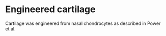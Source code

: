 # Engineered cartilage

Cartilage was engineered from nasal chondrocytes as described in Power et al. 
